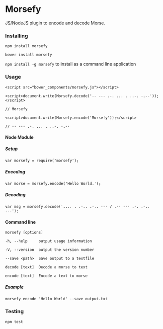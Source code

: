 # Morsefy
JS/NodeJS plugin to encode and decode Morse.

### Installing
``npm install morsefy``

``bower install morsefy``

``npm install -g morsefy`` to install as a command line application


### Usage

``<script src="bower_components/morsefy.js"></script>``

``<script>document.write(Morsefy.decode('-- --- .-. ... . ..-. -.--'));</script>``

``// Morsefy``

``<script>document.write(Morsefy.encode('Morsefy'));</script>``

``// -- --- .-. ... . ..-. -.--``
#### Node Module

##### Setup
``var morsefy = require('morsefy');``

##### Encoding

``var morse = morsefy.encode('Hello World.');``

##### Decoding

``var msg = morsefy.decode('.... . .-.. .-.. --- / .-- --- .-. .-.. -..');``

#### Command line
  ``morsefy [options]``

``-h, --help     output usage information``

``-V, --version  output the version number``

``--save <path>  Save output to a textfile``

``decode [text]  Decode a morse to text``

``encode [text]  Encode a text to morse``

##### Example

``morsefy encode 'Hello World' --save output.txt``

### Testing

``npm test``
